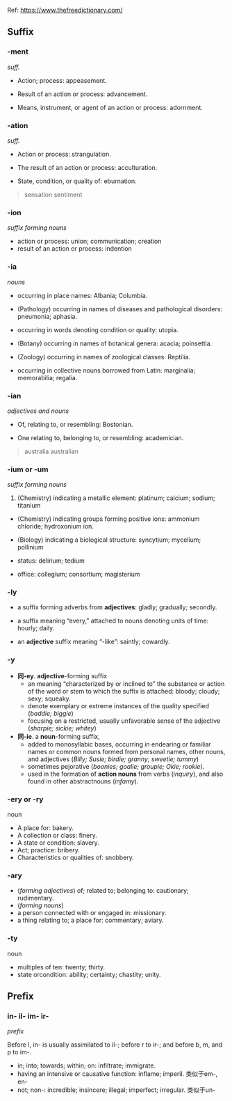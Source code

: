 

Ref: https://www.thefreedictionary.com/

## Suffix

### -ment

_suff._

- Action;  process:  appeasement.

- Result  of  an  action  or  process:  advancement.

- Means,  instrument,  or  agent  of  an  action  or  process:  adornment.


### -ation

_suff._


- Action  or  process:  strangulation.

- The  result  of  an  action  or  process:  acculturation.

- State,  condition,  or  quality  of:  eburnation.

> sensation 
> sentiment

### -ion

_suffix  forming  nouns_

- action or process: union; communication; creation
- result of an action or process: indention


### -ia

_nouns_

- occurring  in  place  names:  Albania;  Columbia.

- (Pathology)  occurring  in  names  of  diseases  and  pathological  disorders:  pneumonia;  aphasia.

- occurring  in  words  denoting  condition  or  quality:  utopia.

- (Botany)  occurring  in  names  of  botanical  genera:  acacia;  poinsettia.

- (Zoology)  occurring  in  names  of  zoological  classes:  Reptilia.

- occurring  in  collective  nouns  borrowed  from  Latin:  marginalia;  memorabilia;  regalia.

### -ian

_adjectives and nouns_

- Of,  relating  to,  or  resembling:  Bostonian.

- One  relating  to,  belonging  to,  or  resembling:  academician.

> australia
> australian


### -ium  or -um

_suffix  forming  nouns_

1. (Chemistry)  indicating  a  metallic  element:  platinum;  calcium; sodium; titanium

- (Chemistry)  indicating  groups  forming  positive  ions:  ammonium  chloride;  hydroxonium  ion.

- (Biology)  indicating  a  biological  structure:  syncytium; mycelium; pollinium

- status:  delirium; tedium

- office:  collegium; consortium; magisterium

### -ly

- a  suffix  forming  adverbs  from  **adjectives**:  gladly;  gradually;  secondly.

- a  suffix  meaning  “every,”  attached  to  nouns  denoting  units  of  time:  hourly;  daily.

- an  **adjective**  suffix  meaning  “-like”:  saintly;  cowardly.


### -y

-  **同-ey**. **adjective**-forming  suffix 
	- an  meaning  “characterized  by  or  inclined  to”  the  substance  or  action  of  the  word  or  stem  to which  the  suffix  is  attached:  bloody;  cloudy;  sexy;  squeaky. 
	- denote  exemplary  or  extreme  instances  of  the  quality  specified  (_baddie;  biggie_)
	- focusing  on  a  restricted,  usually  unfavorable  sense  of  the  adjective  (_sharpie;  sickie;  whitey_)
- **同-ie**. a  **noun**-forming  suffix,  
	- added  to  monosyllabic  bases,  occurring  in  endearing  or  familiar  names  or  common  nouns formed  from  personal  names,  other  nouns,  and  adjectives  (_Billy;  Susie;  birdie;  granny;  sweetie;  tummy_)  
	- sometimes  pejorative  (_boonies;  goalie;  groupie;  Okie;  rookie_).  
	- used  in  the  formation  of  **action  nouns**  from  verbs  (_inquiry_),  and  also  found  in  other  abstractnouns  (_infamy_).

### -ery or  **-ry**

noun

- A  place  for:  bakery.
- A  collection  or  class:  finery.
- A  state  or  condition:  slavery.
- Act;  practice:  bribery.
- Characteristics  or  qualities  of:  snobbery.

### -ary
- (_forming  adjectives_)  of;  related  to;  belonging  to:  cautionary;  rudimentary.
- (_forming  nouns_)
- a  person  connected  with  or  engaged  in:  missionary.
- a  thing  relating  to;  a  place  for:  commentary;  aviary.

### -ty

noun

- multiples  of  ten:  twenty;  thirty.
- state  orcondition:  ability;  certainty;  chastity;  unity.

## Prefix

### in- il- im- ir-

_prefix_

Before  l,  in-  is  usually  assimilated  to  il-;  before  r  to  ir-;  and  before  b,  m,  and  p  to  im-.

- in;  into;  towards;  within;  on:  infiltrate;  immigrate. 
- having  an  intensive  or  causative  function:  inflame;  imperil. 类似于em-, en-
- not;  non-:  incredible; insincere; illegal; imperfect; irregular. 类似于un-
<!--stackedit_data:
eyJoaXN0b3J5IjpbMTc2MzYyODU1LC0xMTkxMTA1NTkyLC0xMT
MxNjIyNTk4LC0zNzc0NDg2MDQsLTg0NDEwNDM5MCwtMTA3OTI0
MTk1MiwtNjE2OTMzMTg4LDg2MDE1NDgwNSwtMjAzNzMwMzc4My
wtMTEwMTExOTQwOF19
-->